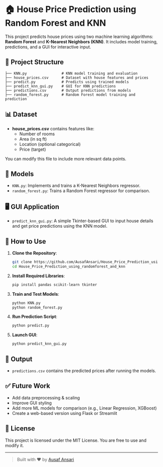 # 🏠 House Price Prediction using Random Forest and KNN

This project predicts house prices using two machine learning algorithms: **Random Forest** and **K-Nearest Neighbors (KNN)**. It includes model training, predictions, and a GUI for interactive input.

## 📁 Project Structure

```
├── KNN.py                # KNN model training and evaluation
├── house_prices.csv      # Dataset with house features and prices
├── predict.py            # Predicts using trained models
├── predict_knn_gui.py    # GUI for KNN predictions
├── predictions.csv       # Output predictions from models
├── random_forest.py      # Random Forest model training and prediction
```

## 📊 Dataset

- **house_prices.csv** contains features like:
  - Number of rooms
  - Area (in sq ft)
  - Location (optional categorical)
  - Price (target)

You can modify this file to include more relevant data points.

## 🧠 Models

- `KNN.py`: Implements and trains a K-Nearest Neighbors regressor.
- `random_forest.py`: Trains a Random Forest regressor for comparison.

## 🖥 GUI Application

- `predict_knn_gui.py`: A simple Tkinter-based GUI to input house details and get price predictions using the KNN model.

## 🚀 How to Use

1. **Clone the Repository**:
   ```bash
   git clone https://github.com/AusafAnsari/House_Price_Prediction_using_randomforest_and_knn.git
   cd House_Price_Prediction_using_randomforest_and_knn
   ```

2. **Install Required Libraries**:
   ```bash
   pip install pandas scikit-learn tkinter
   ```

3. **Train and Test Models**:
   ```bash
   python KNN.py
   python random_forest.py
   ```

4. **Run Prediction Script**:
   ```bash
   python predict.py
   ```

5. **Launch GUI**:
   ```bash
   python predict_knn_gui.py
   ```

## 📂 Output

- `predictions.csv` contains the predicted prices after running the models.

## ✅ Future Work

- Add data preprocessing & scaling
- Improve GUI styling
- Add more ML models for comparison (e.g., Linear Regression, XGBoost)
- Create a web-based version using Flask or Streamlit

## 📄 License

This project is licensed under the MIT License. You are free to use and modify it.

---

> Built with ❤️ by [Ausaf Ansari](https://github.com/AusafAnsari)
